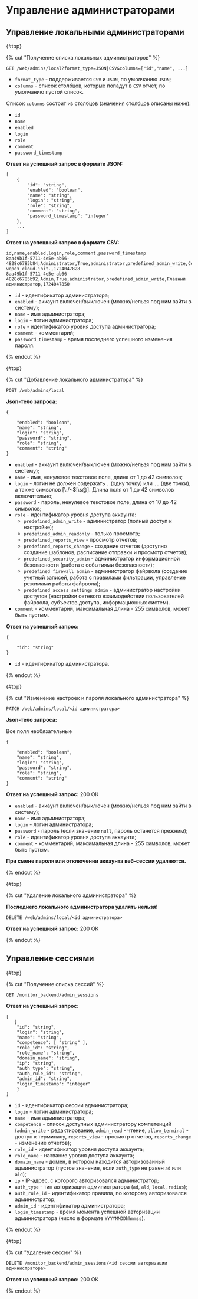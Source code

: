 # Управление администраторами

## Управление локальными администраторами

{#top}

{% cut "Получение списка локальных администраторов" %}

```
GET /web/admins/local?format_type=JSON|CSV&columns=["id","name", ...]
```

* `format_type` - поддерживается `CSV` и `JSON`, по умолчанию `JSON`;
* `columns` - список столбцов, которые попадут в `CSV` отчет, по умолчанию пустой список.

Список `columns` состоит из столбцов (значения столбцов описаны ниже):

* `id`
* `name`
* `enabled`
* `login`
* `role`
* `comment`
* `password_timestamp`

**Ответ на успешный запрос в формате JSON:**

```json5
[
    {
        "id": "string",
        "enabled": "boolean",
        "name": "string",
        "login": "string",
        "role": "string",
        "comment": "string",
        "password_timestamp": "integer"
    },
    ...
]
```

**Ответ на успешный запрос в формате CSV:**

```
id,name,enabled,login,role,comment,password_timestamp
8aa49b1f-5711-4e5e-ab66-4828c6785b84,Administrator,True,administrator,predefined_admin_write,Создано через cloud-init.,1724047828
8aa49b1f-5711-4e5e-ab66-4828c6785b92,Admin,True,administrator,predefined_admin_write,Главный администратор,1724047850
```

* `id` - идентификатор администратора;
* `enabled` - аккаунт включен/выключен (можно/нельзя под ним зайти в систему);
* `name` - имя администратора;
* `login` - логин администратора;
* `role` - идентификатор уровня доступа администратора;
* `comment` - комментарий;
* `password_timestamp` - время последнего успешного изменения пароля.

{% endcut %}

{#top}

{% cut "Добавление локального администратора" %}

```
POST /web/admins/local
```

**Json-тело запроса:**

```json5
{

    "enabled": "boolean",
    "name": "string",
    "login": "string",
    "password": "string",
    "role": "string",
    "comment": "string"
}
```

* `enabled` - аккаунт включен/выключен (можно/нельзя под ним зайти в систему);
* `name` - имя, ненулевое текстовое поле, длина от 1 до 42 символов;
* `login` - логин не должен содержать `.` (одну точку) или `..` (две точки), а также символов [\\:/~$!\s@]. Длина поля от 1 до 42 символов включительно;
* `password` - пароль, ненулевое текстовое поле, длина от 10 до 42 символов;
* `role` - идентификатор уровня доступа аккаунта:
    * `predefined_admin_write` - администратор (полный доступ к настройке);
    * `predefined_admin_readonly` - только просмотр;
    * `predefined_reports_view` - просмотр отчетов;
    * `predefined_reports_change` - создание отчетов (доступно создание шаблонов, расписание отправки и просмотр отчетов);
    * `predefined_security_admin` - администратор информационной безопасности (работа с событиями безопасности);
    * `predefined_firewall_admin` - администратор файрвола (создание учетный записей, работа с правилами фильтрации, управление режимами работы файрвола);
    * `predefined_access_settings_admin` - администратор настройки доступов (настройки сетевого взаимодействии пользователей файрвола, субъектов доступа, информационных систем).
* `comment` - комментарий, максимальная длина - 255 символов, может быть пустым.

**Ответ на успешный запрос:**

```json5
{

    "id": "string"
}
```

* `id` - идентификатор администратора.

{% endcut %}

{#top}

{% cut "Изменение настроек и пароля локального администратора" %}

```
PATCH /web/admins/local/<id администратора>
```

**Json-тело запроса:**

Все поля необязательные

```json5
{

    "enabled": "boolean",
    "name": "string",
    "login": "string",
    "password": "string",
    "role": "string",
    "comment": "string"
}
```

**Ответ на успешный запрос:** 200 ОК

* `enabled` - аккаунт включен/выключен (можно/нельзя под ним зайти в систему);
* `name` - имя администратора;
* `login` - логин администратора;
* `password` - пароль (если значение `null`, пароль останется прежним);
* `role` - идентификатор уровня доступа аккаунта;
* `comment` - комментарий, максимальная длина - 255 символов, может быть пустым.

**При смене пароля или отключении аккаунта веб-сессии удаляются.**

{% endcut %}

{#top}

{% cut "Удаление локального администратора" %}

**Последнего локального администратора удалять нельзя!**

```
DELETE /web/admins/local/<id администратора>
```

**Ответ на успешный запрос:** 200 OK

{% endcut %}

## Управление сессиями

{#top}

{% cut "Получение списка сессий" %}

```
GET /monitor_backend/admin_sessions
```

**Ответ на успешный запрос:**

```json5
[
   {
    "id": "string",
    "login": "string",
    "name": "string",
    "competence": [ "string" ],
    "role_id": "string",
    "role_name": "string",
    "domain_name": "string",
    "ip": "string",
    "auth_type": "string",
    "auth_rule_id": "string",
    "admin_id": "string",
    "login_timestamp": "integer"
    }
]
```

* `id` - идентификатор сессии администратора;
* `login` - логин администратора;
* `name` - имя администратора;
* `competence` - список доступных администратору компетенций (`admin_write` - редактирование, `admin_read` - чтение, `allow_terminal` - доступ к терминалу, `reports_view` - просмотр отчетов, `reports_change` - изменение отчетов);
* `role_id` - идентификатор уровня доступа аккаунта;
* `role_name` - название уровня доступа аккаунта;
* `domain_name` - домен, в котором находится авторизованный администратор (пустое значение, если `auth_type` не равен `ad` или `ald`);
* `ip` - IP-адрес, с которого авторизовался администратор;
* `auth_type` - тип авторизации администратора (`ad`, `ald`, `local`, `radius`);
* `auth_rule_id` - идентификатор правила, по которому авторизовался администратор;
* `admin_id` - идентификатор администратора;
* `login_timestamp` - время момента успешной авторизации администратора (число в формате `YYYYMMDDhhmmss`).

{% endcut %}

{#top}

{% cut "Удаление сессии" %}

```
DELETE /monitor_backend/admin_sessions/<id сессии авторизации администратора>
```

**Ответ на успешный запрос:** 200 ОК

{% endcut %}

